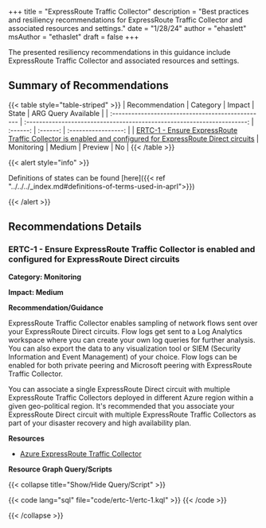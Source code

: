 +++
title = "ExpressRoute Traffic Collector"
description = "Best practices and resiliency recommendations for ExpressRoute Traffic Collector and associated resources and settings."
date = "1/28/24"
author = "ehaslett"
msAuthor = "ethaslet"
draft = false
+++

The presented resiliency recommendations in this guidance include ExpressRoute Traffic Collector and associated resources and settings.

## Summary of Recommendations

{{< table style="table-striped" >}}
| Recommendation | Category | Impact | State | ARG Query Available |
| :------------------------------------------------ | :---------------------------------------------------------------------: | :------: | :------: | :-----------------: |
| [ERTC-1 - Ensure ExpressRoute Traffic Collector is enabled and configured for ExpressRoute Direct circuits](#ertc-1---ensure-expressroute-traffic-collector-is-enabled-and-configured-for-expressroute-direct-circuits) | Monitoring | Medium | Preview | No |
{{< /table >}}

{{< alert style="info" >}}

Definitions of states can be found [here]({{< ref "../../../_index.md#definitions-of-terms-used-in-aprl">}})

{{< /alert >}}

## Recommendations Details

### ERTC-1 - Ensure ExpressRoute Traffic Collector is enabled and configured for ExpressRoute Direct circuits

**Category: Monitoring**

**Impact: Medium**

**Recommendation/Guidance**

ExpressRoute Traffic Collector enables sampling of network flows sent over your ExpressRoute Direct circuits. Flow logs get sent to a Log Analytics workspace where you can create your own log queries for further analysis. You can also export the data to any visualization tool or SIEM (Security Information and Event Management) of your choice. Flow logs can be enabled for both private peering and Microsoft peering with ExpressRoute Traffic Collector.

You can associate a single ExpressRoute Direct circuit with multiple ExpressRoute Traffic Collectors deployed in different Azure region within a given geo-political region. It's recommended that you associate your ExpressRoute Direct circuit with multiple ExpressRoute Traffic Collectors as part of your disaster recovery and high availability plan.

**Resources**

- [Azure ExpressRoute Traffic Collector](https://learn.microsoft.com/en-us/azure/expressroute/traffic-collector)

**Resource Graph Query/Scripts**

{{< collapse title="Show/Hide Query/Script" >}}

{{< code lang="sql" file="code/ertc-1/ertc-1.kql" >}} {{< /code >}}

{{< /collapse >}}

<br><br>
